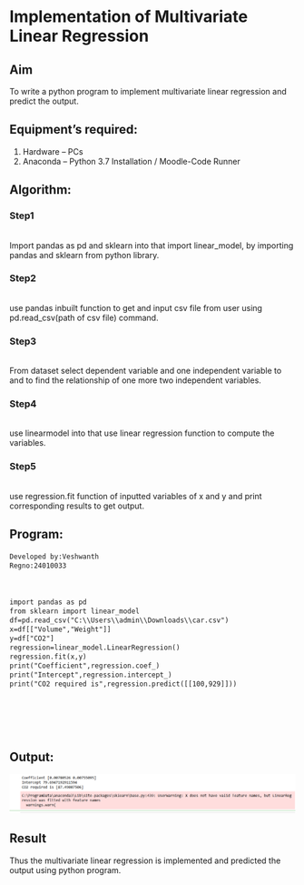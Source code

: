 # Implementation of Multivariate Linear Regression
## Aim
To write a python program to implement multivariate linear regression and predict the output.
## Equipment’s required:
1.	Hardware – PCs
2.	Anaconda – Python 3.7 Installation / Moodle-Code Runner
## Algorithm:
### Step1
<br> Import pandas as pd and sklearn into that import linear_model, by importing pandas and sklearn from python library.

### Step2
<br>use pandas inbuilt function to get and input csv file from user using pd.read_csv(path of csv file) command.

### Step3
<br>From dataset select dependent variable and one independent variable to and to find the relationship of one more two independent variables.

### Step4
<br>use linearmodel into that use linear regression function to compute the variables.

### Step5
<br>use regression.fit function of inputted variables of x and y and print corresponding results to get output.

## Program:
```
Developed by:Veshwanth
Regno:24010033



import pandas as pd
from sklearn import linear_model
df=pd.read_csv("C:\\Users\\admin\\Downloads\\car.csv")
x=df[["Volume","Weight"]]
y=df["CO2"]
regression=linear_model.LinearRegression()
regression.fit(x,y)
print("Coefficient",regression.coef_)
print("Intercept",regression.intercept_)
print("CO2 required is",regression.predict([[100,929]]))






```
## Output:
![output](output.png)

## Result
Thus the multivariate linear regression is implemented and predicted the output using python program.